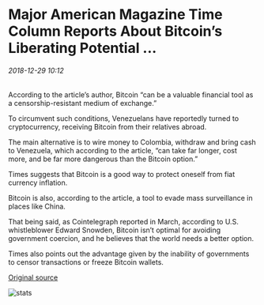 # Major American Magazine Time Column Reports About Bitcoin’s Liberating Potential ...

###### 2018-12-29 10:12

According to the article’s author, Bitcoin “can be a valuable financial tool as a censorship-resistant medium of exchange.”

To circumvent such conditions, Venezuelans have reportedly turned to cryptocurrency, receiving Bitcoin from their relatives abroad.

The main alternative is to wire money to Colombia, withdraw and bring cash to Venezuela, which according to the article, “can take far longer, cost more, and be far more dangerous than the Bitcoin option.”

Times suggests that Bitcoin is a good way to protect oneself from fiat currency inflation.

Bitcoin is also, according to the article, a tool to evade mass surveillance in places like China.

That being said, as Cointelegraph reported in March, according to U.S. whistleblower Edward Snowden, Bitcoin isn’t optimal for avoiding government coercion, and he believes that the world needs a better option.

Times also points out the advantage given by the inability of governments to censor transactions or freeze Bitcoin wallets.

[Original source](https://cointelegraph.com/news/major-american-magazine-time-column-reports-about-bitcoins-liberating-potential)

![stats](https://c.statcounter.com/11760860/0/a89fa40b/1/ "stats")